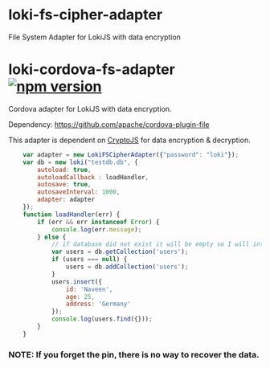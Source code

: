 # loki-fs-cipher-adapter
File System Adapter for LokiJS with data encryption
# loki-cordova-fs-adapter [![npm version](https://badge.fury.io/js/loki-fs-cipher-adapter.svg)](https://badge.fury.io/js/loki-fs-cipher-adapter)

Cordova adapter for LokiJS with data encryption.

Dependency: https://github.com/apache/cordova-plugin-file

This adapter is dependent on [CryptoJS](https://github.com/brix/crypto-js) for data encryption & decryption.


```js
	var adapter = new LokiFSCipherAdapter({"password": "loki"});
	var db = new loki("testdb.db", {
		autoload: true,
		autoloadCallback : loadHandler,
		autosave: true,
		autosaveInterval: 1000,
		adapter: adapter
	});
	function loadHandler(err) {
		if (err && err instanceof Error) {
			console.log(err.message);
		} else {
			// if database did not exist it will be empty so I will intitialize here
			var users = db.getCollection('users');
			if (users === null) {
				users = db.addCollection('users');
			}
			users.insert({
				id: 'Naveen',
				age: 25,
				address: 'Germany'
			});
			console.log(users.find({}));
		}
	}
```

### NOTE: If you forget the pin, there is no way to recover the data.
